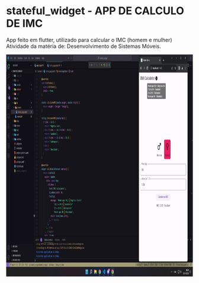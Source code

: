 # stateful_widget - APP DE CALCULO DE IMC

App feito em flutter, utilizado para calcular o IMC (homem e mulher)
Atividade da matéria de: Desenvolvimento de Sistemas Móveis.

<img src="app_imc.jpg" width="1080" height="600">
